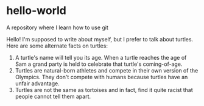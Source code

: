 # hello-world
A repository where I learn how to use git

Hello! I'm supposed to write about myself, but I prefer to talk about turtles. Here are some alternate facts on turtles:

1. A turtle's name will tell you its age. When a turtle reaches the age of Sam a grand party is held to celebrate that turtle's coming-of-age.
2. Turtles are natural-born athletes and compete in their own version of the Olympics. They don't compete with humans because turtles have an unfair advantage.
3. Turtles are not the same as tortoises and in fact, find it quite racist that people cannot tell them apart.

